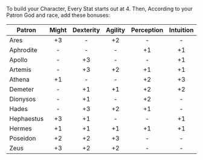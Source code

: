To build your Character, Every Stat starts out at 4.
Then, According to your Patron God and race, add these bonuses:

| Patron     | Might | Dexterity | Agility | Perception | Intuition | Charisma | Willpower |
| ---------- | :---: | :-------: | :-----: | :--------: | :-------: | :------: | :-------: |
| Ares       |  +3   |     -     |   +2    |     -      |     -     |    -     |    +2     |
| Aphrodite  |   -   |     -     |    -    |     +1     |    +1     |    +3    |    +2     |
| Apollo     |   -   |    +3     |    -    |     -      |    +1     |    +3    |     -     |
| Artemis    |   -   |    +3     |   +2    |     +1     |    +1     |    -     |     -     |
| Athena     |  +1   |     -     |    -    |     +2     |    +3     |    -     |    +1     |
| Demeter    |   -   |    +1     |   +1    |     +2     |    +2     |    -     |    +1     |
| Dionysos   |   -   |    +1     |    -    |     +2     |     -     |    +3    |    +1     |
| Hades      |   -   |    +3     |   +2    |     +1     |     -     |    -     |    +1     |
| Hephaestus |  +3   |    +1     |    -    |     -      |    +1     |    -     |    +2     |
| Hermes     |  +1   |    +1     |   +1    |     +1     |    +1     |    +1    |    +1     |
| Poseidon   |  +2   |    +2     |   +3    |     -      |     -     |    -     |     -     |
| Zeus       |  +3   |    +2     |   +2    |     -      |     -     |    -     |     -     |
